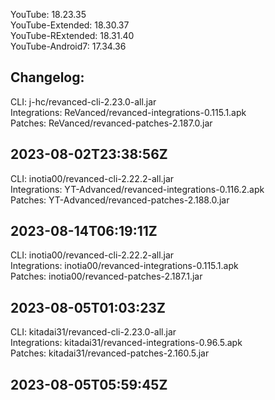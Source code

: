 YouTube: 18.23.35  
YouTube-Extended: 18.30.37  
YouTube-RExtended: 18.31.40  
YouTube-Android7: 17.34.36  

Changelog:
---  
CLI: j-hc/revanced-cli-2.23.0-all.jar  
Integrations: ReVanced/revanced-integrations-0.115.1.apk  
Patches: ReVanced/revanced-patches-2.187.0.jar  

2023-08-02T23:38:56Z
---
CLI: inotia00/revanced-cli-2.22.2-all.jar  
Integrations: YT-Advanced/revanced-integrations-0.116.2.apk  
Patches: YT-Advanced/revanced-patches-2.188.0.jar  

2023-08-14T06:19:11Z
---
CLI: inotia00/revanced-cli-2.22.2-all.jar  
Integrations: inotia00/revanced-integrations-0.115.1.apk  
Patches: inotia00/revanced-patches-2.187.1.jar  

2023-08-05T01:03:23Z
---
CLI: kitadai31/revanced-cli-2.23.0-all.jar  
Integrations: kitadai31/revanced-integrations-0.96.5.apk  
Patches: kitadai31/revanced-patches-2.160.5.jar  

2023-08-05T05:59:45Z
---  

